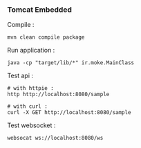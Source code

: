 ### Tomcat Embedded 

Compile :   
```shell
mvn clean compile package
```

Run application :
```shell
java -cp "target/lib/*" ir.moke.MainClass
```

Test api :   
```shell
# with httpie : 
http http://localhost:8080/sample 

# with curl :
curl -X GET http://localhost:8080/sample
```

Test websocket : 
```shell
websocat ws://localhost:8080/ws
```

